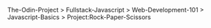 The-Odin-Project > Fullstack-Javascript > Web-Development-101 > Javascript-Basics > Project:Rock-Paper-Scissors